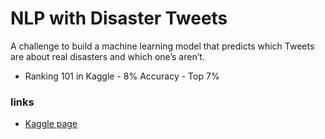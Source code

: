 # NLP with Disaster Tweets
A challenge to build a machine learning model that predicts which Tweets are about real disasters and which one’s aren’t.
- Ranking 101 in Kaggle - 8% Accuracy - Top 7%

### links
- [Kaggle page](https://www.kaggle.com/c/nlp-getting-started)
